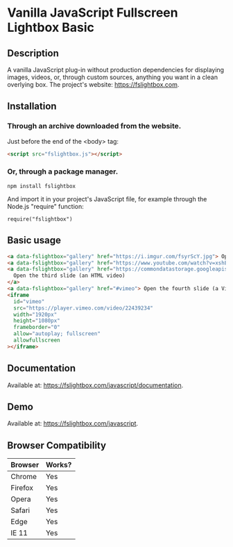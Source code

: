 # Vanilla JavaScript Fullscreen Lightbox Basic

## Description

A vanilla JavaScript plug-in without production dependencies for displaying images, videos, or, through custom sources, anything you want in a clean overlying box.
The project's website: https://fslightbox.com.

## Installation

### Through an archive downloaded from the website.

Just before the end of the &lt;body&gt; tag:

```html
<script src="fslightbox.js"></script>
```

### Or, through a package manager.

```
npm install fslightbox
```

And import it in your project's JavaScript file, for example through the Node.js "require" function:

```
require("fslightbox")
```

## Basic usage

```html
<a data-fslightbox="gallery" href="https://i.imgur.com/fsyrScY.jpg"> Open the first slide (an image) </a>
<a data-fslightbox="gallery" href="https://www.youtube.com/watch?v=xshEZzpS4CQ"> Open the second slide (a YouTube video) </a>
<a data-fslightbox="gallery" href="https://commondatastorage.googleapis.com/gtv-videos-bucket/sample/BigBuckBunny.mp4">
  Open the third slide (an HTML video)
</a>
<a data-fslightbox="gallery" href="#vimeo"> Open the fourth slide (a Vimeo video—a custom source) </a>
<iframe
  id="vimeo"
  src="https://player.vimeo.com/video/22439234"
  width="1920px"
  height="1080px"
  frameborder="0"
  allow="autoplay; fullscreen"
  allowfullscreen
></iframe>
```

## Documentation

Available at: https://fslightbox.com/javascript/documentation.

## Demo

Available at: https://fslightbox.com/javascript.

## Browser Compatibility

| Browser | Works? |
| ------- | ------ |
| Chrome  | Yes    |
| Firefox | Yes    |
| Opera   | Yes    |
| Safari  | Yes    |
| Edge    | Yes    |
| IE 11   | Yes    |
